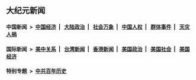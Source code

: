 ## 大纪元新闻

#### 中国新闻 &nbsp;>&nbsp; [中国经济](indexes/ncid283/README.md?05180445) &nbsp;| &nbsp; [大陆政治](indexes/ncid277/README.md?05180445) &nbsp;| &nbsp; [社会万象](indexes/ncid282/README.md?05180445) &nbsp;| &nbsp; [中国人权](indexes/ncid278/README.md?05180445) &nbsp;| &nbsp; [群体事件](indexes/ncid279/README.md?05180445) &nbsp;| &nbsp; [天灾人祸](indexes/ncid280/README.md?05180445)

#### 国际新闻 &nbsp;>&nbsp; [美中关系](indexes/nf1412576/README.md?05180445) &nbsp;| &nbsp; [台湾新闻](indexes/ncid1349361/README.md?05180445) &nbsp;| &nbsp; [香港新闻](indexes/ncid1349362/README.md?05180445) &nbsp;| &nbsp; [美国政治](indexes/ncid1078159/README.md?05180445) &nbsp;| &nbsp; [美国社会](indexes/ncid1078160/README.md?05180445) &nbsp;| &nbsp; [美国经济](indexes/ncid1078158/README.md?05180445)

#### 特别专题 &nbsp;>&nbsp; [中共百年历史](https://github.com/easy2view/epoch-special/blob/master/README.md?05180445)  
